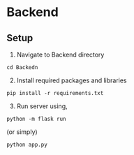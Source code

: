 # Backend

## Setup

1. Navigate to Backend directory
```
cd Backedn
```
2. Install required packages and libraries
```
pip install -r requirements.txt
```
3. Run server using,
```
python -m flask run
```
(or simply)
```
python app.py
```